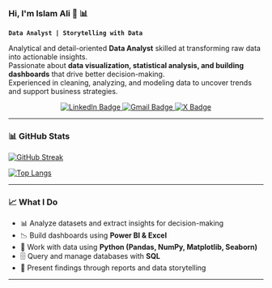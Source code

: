 ### Hi, I'm Islam Ali 👋 📊  
**`Data Analyst | Storytelling with Data`**

Analytical and detail-oriented **Data Analyst** skilled at transforming raw data into actionable insights.  
Passionate about **data visualization, statistical analysis, and building dashboards** that drive better decision-making.  
Experienced in cleaning, analyzing, and modeling data to uncover trends and support business strategies.  

<div id="badges" align="center">
  <a href="https://www.linkedin.com/in/islam-ali-khattab/">
    <img src="https://img.shields.io/badge/LinkedIn-blue?style=for-the-badge&logo=linkedin&logoColor=white" alt="LinkedIn Badge"/>
  </a>
  <a href="mailto:islam.ali.khattab@gmail.com">
    <img src="https://img.shields.io/badge/gmail-red?style=for-the-badge&logo=gmail&logoColor=white" alt="Gmail Badge"/>
  </a>
  <a href="https://twitter.com/islamalikhattab">
    <img src="https://img.shields.io/badge/X-black?style=for-the-badge&logo=x&logoColor=white" alt="X Badge"/>
  </a>
</div>

---

### 📊 GitHub Stats  

[![GitHub Streak](http://github-readme-streak-stats.herokuapp.com?user=islam-ali-khattab&theme=dark&background=000000)](https://git.io/streak-stats)  

[![Top Langs](https://github-readme-stats.vercel.app/api/top-langs/?username=islam-ali-khattab&layout=compact&theme=vision-friendly-dark)](https://github.com/anuraghazra/github-readme-stats)  

---

### 📈 What I Do  
- 📊 Analyze datasets and extract insights for decision-making  
- 📉 Build dashboards using **Power BI & Excel**  
- 🐍 Work with data using **Python (Pandas, NumPy, Matplotlib, Seaborn)**  
- 🗄️ Query and manage databases with **SQL**  
- 📑 Present findings through reports and data storytelling  

---
